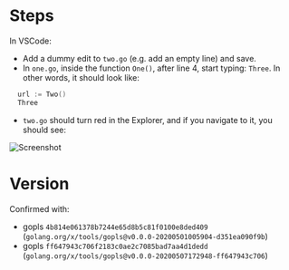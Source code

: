 # Steps

In VSCode:

* Add a dummy edit to `two.go` (e.g. add an empty line) and save.
* In `one.go`, inside the function `One()`, after line 4, start typing: `Three`. In other words, it should look like:

```go
  url := Two()
  Three
```

* `two.go` should turn red in the Explorer, and if you navigate to it, you should see:

![Screenshot](https://i.imgur.com/CvlhAU0.jpg)

# Version

Confirmed with:

* gopls `4b814e061378b7244e65d8b5c81f0100e8ded409` (`golang.org/x/tools/gopls@v0.0.0-20200501005904-d351ea090f9b`)
* gopls `ff647943c706f2183c0ae2c7085bad7aa4d1dedd` (`golang.org/x/tools/gopls@v0.0.0-20200507172948-ff647943c706`)

